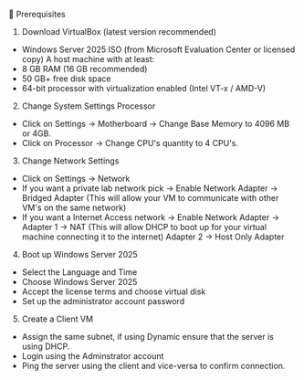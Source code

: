 📌 Prerequisites

1. Download VirtualBox (latest version recommended)
-  Windows Server 2025 ISO (from Microsoft Evaluation Center or licensed copy)
A host machine with at least:
- 8 GB RAM (16 GB recommended)
- 50 GB+ free disk space
- 64-bit processor with virtualization enabled (Intel VT-x / AMD-V)
  
2. Change System Settings Processor

- Click on Settings -> Motherboard -> Change Base Memory to 4096 MB or 4GB. 
- Click on Processor -> Change CPU's quantity to 4 CPU's.

3. Change Network Settings

- Click on Settings -> Network
- If you want a private lab network pick -> Enable Network Adapter -> Bridged Adapter (This will allow your VM to communicate with other VM's on the same network) 
- If you want a Internet Access network -> Enable Network Adapter -> Adapter 1 -> NAT (This will allow DHCP to boot up for your virtual machine connecting it to the internet) Adapter 2 -> Host Only Adapter 

4. Boot up Windows Server 2025

- Select the Language and Time
- Choose Windows Server 2025
- Accept the license terms and choose virtual disk
- Set up the administrator account password

5. Create a Client VM

- Assign the same subnet, if using Dynamic ensure that the server is using DHCP.
- Login using the Adminstrator account
- Ping the server using the client and vice-versa to confirm connection.
